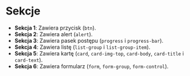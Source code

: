 

# Sekcje

- **Sekcja 1**: Zawiera przycisk (`btn`).
- **Sekcja 2**: Zawiera alert (`alert`).
- **Sekcja 3**: Zawiera pasek postępu (`progress` i `progress-bar`).
- **Sekcja 4**: Zawiera listę (`list-group` i `list-group-item`).
- **Sekcja 5**: Zawiera kartę (`card`, `card-img-top`, `card-body`, `card-title` i `card-text`).
- **Sekcja 6**: Zawiera formularz (`form`, `form-group`, `form-control`).
